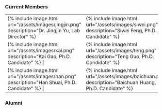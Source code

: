 ### Current Members 

<table  cellspacing="0" cellpadding="0">
  <tr>
    <td>
      {% include image.html url="/assets/images/jingjin.png" description="Dr. Jingjin Yu, Lab Director" %} 
    </td>
    <td>
      {% include image.html url="/assets/images/siwei.png" description="Siwei Feng, Ph.D. Candidate" %}  
    </td>
  </tr>
  <tr>
    <td>
      {% include image.html url="/assets/images/kai.png" description="Kai Gao, Ph.D. Candidate" %} |
    </td>
    <td>
      {% include image.html url="/assets/images/teng.png" description="Teng Guo, Ph.D. Candidate" %}  
    </td>
  </tr>
  <tr>
    <td>
      {% include image.html url="/assets/images/han.png" description="Han Shuai, Ph.D. Candidate" %} |
    </td>
    <td>
      {% include image.html url="/assets/images/baichuan.png" description="Baichuan Huang, Ph.D. Candidate" %}
    </td>
  </tr>
</table>
      






### Alumni 
